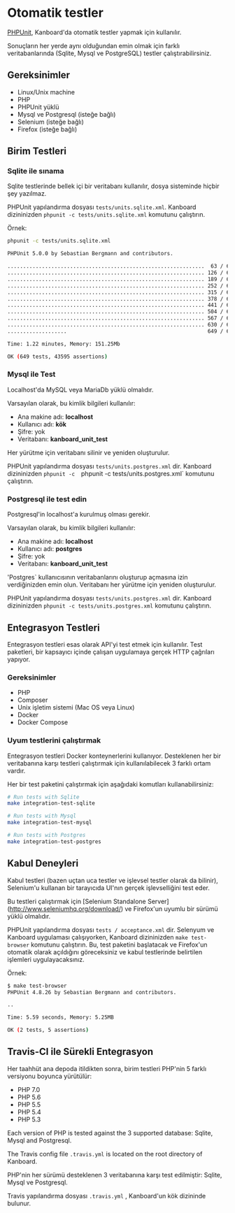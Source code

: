 Otomatik testler
===============

[PHPUnit](https://phpunit.de/), Kanboard'da otomatik testler yapmak için kullanılır.

Sonuçların her yerde aynı olduğundan emin olmak için farklı veritabanlarında (Sqlite, Mysql ve PostgreSQL) testler çalıştırabilirsiniz.

Gereksinimler
------------

- Linux/Unix machine
- PHP
- PHPUnit yüklü
- Mysql ve Postgresql (isteğe bağlı)
- Selenium (isteğe bağlı)
- Firefox (isteğe bağlı)

Birim Testleri
----------

### Sqlite ile sınama

Sqlite testlerinde bellek içi bir veritabanı kullanılır, dosya sisteminde hiçbir şey yazılmaz.

PHPUnit yapılandırma dosyası `tests/units.sqlite.xml`.
Kanboard dizininizden `phpunit -c tests/units.sqlite.xml` komutunu çalıştırın.

Örnek:

```bash
phpunit -c tests/units.sqlite.xml

PHPUnit 5.0.0 by Sebastian Bergmann and contributors.

...............................................................  63 / 649 (  9%)
............................................................... 126 / 649 ( 19%)
............................................................... 189 / 649 ( 29%)
............................................................... 252 / 649 ( 38%)
............................................................... 315 / 649 ( 48%)
............................................................... 378 / 649 ( 58%)
............................................................... 441 / 649 ( 67%)
............................................................... 504 / 649 ( 77%)
............................................................... 567 / 649 ( 87%)
............................................................... 630 / 649 ( 97%)
...................                                             649 / 649 (100%)

Time: 1.22 minutes, Memory: 151.25Mb

OK (649 tests, 43595 assertions)
```

### Mysql ile Test

Localhost'da MySQL veya MariaDb yüklü olmalıdır.

Varsayılan olarak, bu kimlik bilgileri kullanılır:

- Ana makine adı: **localhost**
- Kullanıcı adı: **kök**
- Şifre: yok
- Veritabanı: **kanboard_unit_test**

Her yürütme için veritabanı silinir ve yeniden oluşturulur.

PHPUnit yapılandırma dosyası  `tests/units.postgres.xml` dir.
Kanboard dizininizden `phpunit -c  `phpunit -c tests/units.postgres.xml`  komutunu çalıştırın.

### Postgresql ile test edin

Postgresql'in localhost'a kurulmuş olması gerekir.

Varsayılan olarak, bu kimlik bilgileri kullanılır:

- Ana makine adı: **localhost**
- Kullanıcı adı: **postgres**
- Şifre: yok
- Veritabanı: **kanboard_unit_test**

'Postgres` kullanıcısının veritabanlarını oluşturup açmasına izin verdiğinizden emin olun.
Veritabanı her yürütme için yeniden oluşturulur.

PHPUnit yapılandırma dosyası `tests/units.postgres.xml` dir.
Kanboard dizininizden `phpunit -c tests/units.postgres.xml` komutunu çalıştırın.

Entegrasyon Testleri
-----------------

Entegrasyon testleri esas olarak API'yi test etmek için kullanılır.
Test paketleri, bir kapsayıcı içinde çalışan uygulamaya gerçek HTTP çağrıları yapıyor.

### Gereksinimler

- PHP
- Composer
- Unix işletim sistemi (Mac OS veya Linux)
- Docker
- Docker Compose

### Uyum testlerini çalıştırmak

Entegrasyon testleri Docker konteynerlerini kullanıyor.
Desteklenen her bir veritabanına karşı testleri çalıştırmak için kullanılabilecek 3 farklı ortam vardır.

Her bir test paketini çalıştırmak için aşağıdaki komutları kullanabilirsiniz:

```bash
# Run tests with Sqlite
make integration-test-sqlite

# Run tests with Mysql
make integration-test-mysql

# Run tests with Postgres
make integration-test-postgres
```

Kabul Deneyleri
----------------

Kabul testleri (bazen uçtan uca testler ve işlevsel testler olarak da bilinir), Selenium'u kullanan bir tarayıcıda UI'nın gerçek işlevselliğini test eder.

Bu testleri çalıştırmak için [Selenium Standalone Server] (http://www.seleniumhq.org/download/) ve Firefox'un uyumlu bir sürümü yüklü olmalıdır.

PHPUnit yapılandırma dosyası `tests / acceptance.xml` dir.
Selenyum ve Kanboard uygulaması çalışıyorken, Kanboard dizininizden `make test-browser` komutunu çalıştırın. Bu, test paketini başlatacak ve Firefox'un otomatik olarak açıldığını göreceksiniz ve kabul testlerinde belirtilen işlemleri uygulayacaksınız.

Örnek:

```bash
$ make test-browser
PHPUnit 4.8.26 by Sebastian Bergmann and contributors.

..

Time: 5.59 seconds, Memory: 5.25MB

OK (2 tests, 5 assertions)
```


Travis-CI ile Sürekli Entegrasyon
-------------------------------------

Her taahhüt ana depoda itildikten sonra, birim testleri PHP'nin 5 farklı versiyonu boyunca yürütülür:

- PHP 7.0
- PHP 5.6
- PHP 5.5
- PHP 5.4
- PHP 5.3

Each version of PHP is tested against the 3 supported database: Sqlite, Mysql and Postgresql.

The Travis config file  `.travis.yml` is located on the root directory of Kanboard.

PHP'nin her sürümü desteklenen 3 veritabanına karşı test edilmiştir: Sqlite, Mysql ve Postgresql.

Travis yapılandırma dosyası `.travis.yml` , Kanboard'un kök dizininde bulunur.
